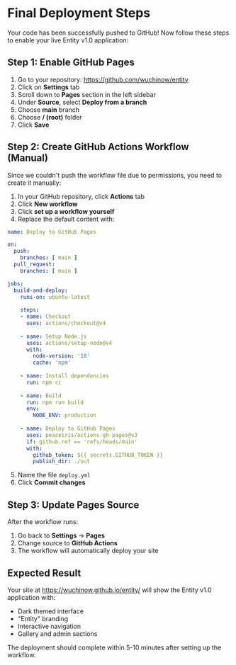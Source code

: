 # Final Deployment Steps

Your code has been successfully pushed to GitHub! Now follow these steps to enable your live Entity v1.0 application:

## Step 1: Enable GitHub Pages
1. Go to your repository: https://github.com/wuchinow/entity
2. Click on **Settings** tab
3. Scroll down to **Pages** section in the left sidebar
4. Under **Source**, select **Deploy from a branch**
5. Choose **main** branch
6. Choose **/ (root)** folder
7. Click **Save**

## Step 2: Create GitHub Actions Workflow (Manual)
Since we couldn't push the workflow file due to permissions, you need to create it manually:

1. In your GitHub repository, click **Actions** tab
2. Click **New workflow**
3. Click **set up a workflow yourself**
4. Replace the default content with:

```yaml
name: Deploy to GitHub Pages

on:
  push:
    branches: [ main ]
  pull_request:
    branches: [ main ]

jobs:
  build-and-deploy:
    runs-on: ubuntu-latest
    
    steps:
    - name: Checkout
      uses: actions/checkout@v4
      
    - name: Setup Node.js
      uses: actions/setup-node@v4
      with:
        node-version: '18'
        cache: 'npm'
        
    - name: Install dependencies
      run: npm ci
      
    - name: Build
      run: npm run build
      env:
        NODE_ENV: production
        
    - name: Deploy to GitHub Pages
      uses: peaceiris/actions-gh-pages@v3
      if: github.ref == 'refs/heads/main'
      with:
        github_token: ${{ secrets.GITHUB_TOKEN }}
        publish_dir: ./out
```

5. Name the file `deploy.yml`
6. Click **Commit changes**

## Step 3: Update Pages Source
After the workflow runs:
1. Go back to **Settings** → **Pages**
2. Change source to **GitHub Actions**
3. The workflow will automatically deploy your site

## Expected Result
Your site at https://wuchinow.github.io/entity/ will show the Entity v1.0 application with:
- Dark themed interface
- "Entity" branding
- Interactive navigation
- Gallery and admin sections

The deployment should complete within 5-10 minutes after setting up the workflow.